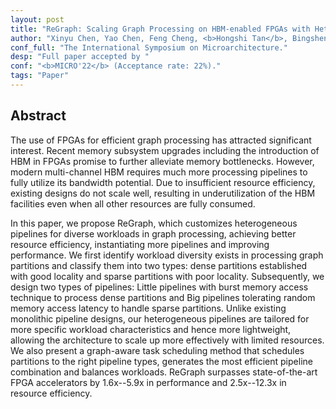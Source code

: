 ```yaml
---
layout: post
title: "ReGraph: Scaling Graph Processing on HBM-enabled FPGAs with Heterogeneous Pipelines"
author: "Xinyu Chen, Yao Chen, Feng Cheng, <b>Hongshi Tan</b>, Bingsheng He, and Weng-Fai Wong."
conf_full: "The International Symposium on Microarchitecture."
desp: "Full paper accepted by "
conf: "<b>MICRO'22</b> (Acceptance rate: 22%)."
tags: "Paper"
---
```



## Abstract
The use of FPGAs for efficient graph processing has attracted significant interest. Recent memory subsystem upgrades including the introduction of HBM in FPGAs promise to further alleviate memory bottlenecks. However, modern multi-channel HBM requires much more processing pipelines to fully utilize its bandwidth potential.
Due to insufficient resource efficiency, existing designs do not scale well, resulting in underutilization of the HBM facilities even when all other resources are fully consumed.

In this paper, we propose ReGraph, which customizes heterogeneous pipelines for diverse workloads in graph processing, achieving better resource efficiency, instantiating more pipelines and improving performance.
We first identify workload diversity exists in processing graph partitions and classify them into two types: dense partitions established with good locality and sparse partitions with poor locality. 
Subsequently, we design two types of pipelines: Little pipelines with burst memory access technique to process dense partitions and Big pipelines tolerating random memory access latency to handle sparse partitions.
Unlike existing monolithic pipeline designs, our heterogeneous pipelines are tailored for more specific workload characteristics and hence more lightweight, allowing the architecture to scale up more effectively with limited resources.
We also present a graph-aware task scheduling method that schedules partitions to the right pipeline types, generates the most efficient pipeline combination and balances workloads. ReGraph surpasses state-of-the-art FPGA accelerators by 1.6x--5.9x in performance and 2.5x--12.3x in resource efficiency. 